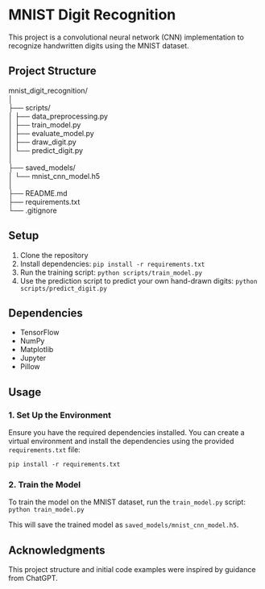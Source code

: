 # MNIST Digit Recognition

This project is a convolutional neural network (CNN) implementation to recognize handwritten digits using the MNIST dataset.

## Project Structure

mnist_digit_recognition/ <br />
│ <br />
├── scripts/ <br />
│ ├── data_preprocessing.py <br />
│ ├── train_model.py <br />
│ ├── evaluate_model.py <br />
│ ├── draw_digit.py <br />
│ └── predict_digit.py <br />
│ <br />
├── saved_models/ <br />
│ └── mnist_cnn_model.h5 <br />
│ <br />
├── README.md <br />
├── requirements.txt <br />
└── .gitignore <br />





## Setup

1. Clone the repository
2. Install dependencies: `pip install -r requirements.txt`
3. Run the training script: `python scripts/train_model.py`
4. Use the prediction script to predict your own hand-drawn digits: `python scripts/predict_digit.py`

## Dependencies

- TensorFlow
- NumPy
- Matplotlib
- Jupyter
- Pillow

## Usage

### 1. Set Up the Environment
Ensure you have the required dependencies installed. You can create a virtual environment and install the dependencies using the provided `requirements.txt` file:

```pip install -r requirements.txt```

### 2. Train the Model

To train the model on the MNIST dataset, run the `train_model.py` script:
```python train_model.py```

This will save the trained model as `saved_models/mnist_cnn_model.h5`.




## Acknowledgments
This project structure and initial code examples were inspired by guidance from ChatGPT.
